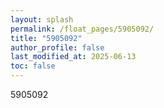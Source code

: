 ```yaml
---
layout: splash
permalink: /float_pages/5905092/
title: "5905092"
author_profile: false
last_modified_at: 2025-06-13
toc: false
---
```

 
5905092

